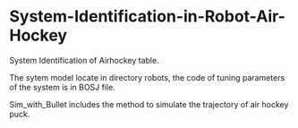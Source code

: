 # System-Identification-in-Robot-Air-Hockey

System Identification of Airhockey table.

The sytem model locate in directory robots, the code of tuning parameters of the system is in BOSJ file.

Sim_with_Bullet includes the method to simulate the trajectory of air hockey puck.

